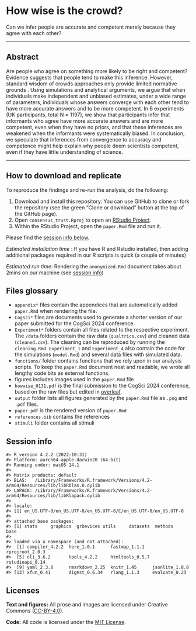 
<!-- README.md is generated from README.qmd. Please edit that file -->

# How wise is the crowd?

Can we infer people are accurate and competent merely because they agree
with each other?

------------------------------------------------------------------------

## Abstract

Are people who agree on something more likely to be right and competent?
Evidence suggests that people tend to make this inference. However,
standard wisdom of crowds approaches only provide limited normative
grounds . Using simulations and analytical arguments, we argue that when
individuals make independent and unbiased estimates, under a wide range
of parameters, individuals whose answers converge with each other tend
to have more accurate answers and to be more competent. In 6 experiments
(UK participants, total N = 1197), we show that participants infer that
informants who agree have more accurate answers and are more competent,
even when they have no priors, and that these inferences are weakened
when the informants were systematically biased. In conclusion, we
speculate that inferences from convergence to accuracy and competence
might help explain why people deem scientists competent, even if they
have little understanding of science.

------------------------------------------------------------------------

## How to download and replicate

To reproduce the findings and re-run the analysis, do the following:

1.  Download and install this repository. You can use GitHub to clone or
    fork the repository (see the green “Clone or download” button at the
    top of the GitHub page).
2.  Open `consensus_trust.Rproj` to open an [RStudio
    Project](https://r4ds.had.co.nz/workflow-projects.html).
3.  Within the RStudio Project, open the `paper.Rmd` file and run it.

Please find the [session info below](#session-info).

*Estimated installation time* : If you have R and Rstudio installed,
then adding additional packages required in our R scripts is quick (a
couple of minutes)

*Estimated run time*: Rendering the `anonymized.Rmd` document takes
about 2mins on our machine (see [session info](#session-info))

## Files glossary

- `appendix*` files contain the appendices that are automatically added
  `paper.Rmd` when rendering the file.
- `Cogsci*` files are documents used to generate a shorter version of
  our paper submitted for the CogSci 2024 conference.
- `Experiment*` folders contain all files related to the respective
  experiment. The `/data` folders contain the raw data (`qualtrics.csv`)
  and cleaned data (`cleaned.csv`). The cleaning can be reproduced by
  running the `cleaning.Rmd`. `Experiment_1` and `Experiment_4` also
  contain the code for the simulations (`model.Rmd`) and several data
  files with simulated data.
- `functions/` folder contains functions that we rely upon in our
  analysis scripts. To keep the `paper.Rmd` document neat and readable,
  we wrote all lengthy code bits as external functions.
- figures includes images used in the `paper.Rmd` file
- `howwise_0131.pdf` is the final submission to the CogSci 2024
  conference, based on the raw files but edited in
  [overleaf](https://www.overleaf.com/).
- `output` folder lists all figures generated by the `paper.Rmd` file as
  `.png` and `.pdf` files.
- `paper.pdf` is the rendered version of `paper.Rmd`
- `references.bib` contains the references
- `stimuli` folder contains all stimuli

## Session info

    #> R version 4.2.2 (2022-10-31)
    #> Platform: aarch64-apple-darwin20 (64-bit)
    #> Running under: macOS 14.1
    #> 
    #> Matrix products: default
    #> BLAS:   /Library/Frameworks/R.framework/Versions/4.2-arm64/Resources/lib/libRblas.0.dylib
    #> LAPACK: /Library/Frameworks/R.framework/Versions/4.2-arm64/Resources/lib/libRlapack.dylib
    #> 
    #> locale:
    #> [1] en_US.UTF-8/en_US.UTF-8/en_US.UTF-8/C/en_US.UTF-8/en_US.UTF-8
    #> 
    #> attached base packages:
    #> [1] stats     graphics  grDevices utils     datasets  methods   base     
    #> 
    #> loaded via a namespace (and not attached):
    #>  [1] compiler_4.2.2  here_1.0.1      fastmap_1.1.1   rprojroot_2.0.3
    #>  [5] cli_3.6.2       tools_4.2.2     htmltools_0.5.7 rstudioapi_0.14
    #>  [9] yaml_2.3.8      rmarkdown_2.25  knitr_1.45      jsonlite_1.8.8 
    #> [13] xfun_0.41       digest_0.6.34   rlang_1.1.3     evaluate_0.23

## Licenses

**Text and figures:** All prose and images are licensed under Creative
Commons ([CC-BY-4.0](http://creativecommons.org/licenses/by/4.0/)).

**Code:** All code is licensed under the [MIT License](LICENSE.md).
